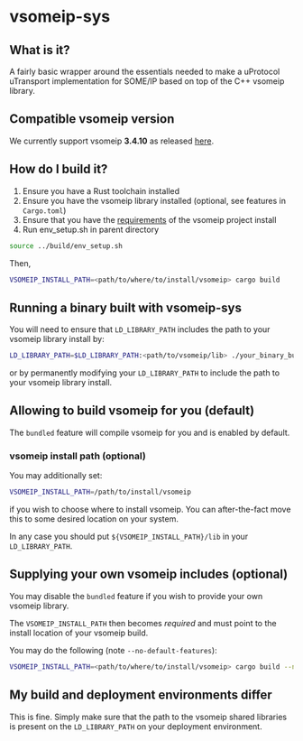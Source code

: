 # vsomeip-sys

## What is it?

A fairly basic wrapper around the essentials needed to make a uProtocol uTransport implementation for SOME/IP based on top of the C++ vsomeip library.

## Compatible vsomeip version

We currently support vsomeip **3.4.10** as released [here](https://github.com/COVESA/vsomeip/releases/tag/3.4.10).

## How do I build it?

1. Ensure you have a Rust toolchain installed
2. Ensure you have the vsomeip library installed (optional, see features in `Cargo.toml`)
3. Ensure that you have the [requirements](https://github.com/COVESA/vsomeip?tab=readme-ov-file#build-instructions-for-linux) of the vsomeip project install
4. Run env_setup.sh in parent directory

``` bash
source ../build/env_setup.sh
```

Then,

```bash
VSOMEIP_INSTALL_PATH=<path/to/where/to/install/vsomeip> cargo build
```

## Running a binary built with vsomeip-sys

You will need to ensure that `LD_LIBRARY_PATH` includes the path to your vsomeip library install by:

```bash
LD_LIBRARY_PATH=$LD_LIBRARY_PATH:<path/to/vsomeip/lib> ./your_binary_built_with_vsomeip-sys
```

or by permanently modifying your `LD_LIBRARY_PATH` to include the path to your vsomeip library install.

## Allowing to build vsomeip for you (default)

The `bundled` feature will compile vsomeip for you and is enabled by default.

### vsomeip install path (optional)

You may additionally set:

```bash
VSOMEIP_INSTALL_PATH=/path/to/install/vsomeip
```

if you wish to choose where to install vsomeip. You can after-the-fact move this to some desired location on your system.

In any case you should put `${VSOMEIP_INSTALL_PATH}/lib` in your `LD_LIBRARY_PATH`.

## Supplying your own vsomeip includes (optional)

You may disable the `bundled` feature if you wish to provide your own vsomeip library.

The `VSOMEIP_INSTALL_PATH` then becomes _required_ and must point to the install location of your vsomeip build.

You may do the following (note `--no-default-features`):
```bash
VSOMEIP_INSTALL_PATH=<path/to/where/to/install/vsomeip> cargo build --no-default-features
```

## My build and deployment environments differ

This is fine. Simply make sure that the path to the vsomeip shared libraries is present on the `LD_LIBRARY_PATH` on your deployment environment.
